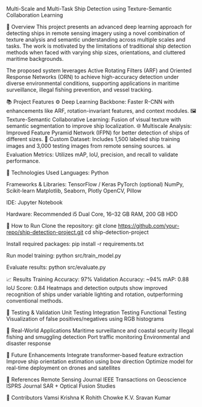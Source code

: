 Multi-Scale and Multi-Task Ship Detection using Texture-Semantic Collaboration Learning


📌 Overview
This project presents an advanced deep learning approach for detecting ships in remote sensing imagery using a novel combination of texture analysis and semantic understanding across multiple scales and tasks. The work is motivated by the limitations of traditional ship detection methods when faced with varying ship sizes, orientations, and cluttered maritime backgrounds.

The proposed system leverages Active Rotating Filters (ARF) and Oriented Response Networks (ORN) to achieve high-accuracy detection under diverse environmental conditions, supporting applications in maritime surveillance, illegal fishing prevention, and vessel tracking.

📚 Project Features
⚙️ Deep Learning Backbone: Faster R-CNN with enhancements like ARF, rotation-invariant features, and context modules.
🖼️ Texture-Semantic Collaborative Learning: Fusion of visual texture with semantic segmentation to improve ship localization.
🌐 Multiscale Analysis: Improved Feature Pyramid Network (IFPN) for better detection of ships of different sizes.
🧠 Custom Dataset: Includes 1,500 labeled ship training images and 3,000 testing images from remote sensing sources.
📊 Evaluation Metrics: Utilizes mAP, IoU, precision, and recall to validate performance.



🧪 Technologies Used
Languages: Python

Frameworks & Libraries:
TensorFlow / Keras
PyTorch (optional)
NumPy, Scikit-learn
Matplotlib, Seaborn, Plotly
OpenCV, Pillow

IDE: Jupyter Notebook

Hardware: Recommended i5 Dual Core, 16–32 GB RAM, 200 GB HDD



🚀 How to Run
Clone the repository:
git clone https://github.com/your-repo/ship-detection-project.git
cd ship-detection-project

Install required packages:
pip install -r requirements.txt

Run model training:
python src/train_model.py

Evaluate results:
python src/evaluate.py


📈 Results
Training Accuracy: 97%
Validation Accuracy: ~94%
mAP: 0.88
IoU Score: 0.84
Heatmaps and detection outputs show improved recognition of ships under variable lighting and rotation, outperforming conventional methods.


🧪 Testing & Validation
Unit Testing
Integration Testing
Functional Testing
Visualization of false positives/negatives using RGB histograms


📌 Real-World Applications
Maritime surveillance and coastal security
Illegal fishing and smuggling detection
Port traffic monitoring
Environmental and disaster response


🔬 Future Enhancements
Integrate transformer-based feature extraction
Improve ship orientation estimation using bow direction
Optimize model for real-time deployment on drones and satellites


📄 References
Remote Sensing Journal
IEEE Transactions on Geoscience
ISPRS Journal
SAR + Optical Fusion Studies

👥 Contributors
Vamsi Krishna K
Rohith Chowke
K.V. Sravan Kumar

